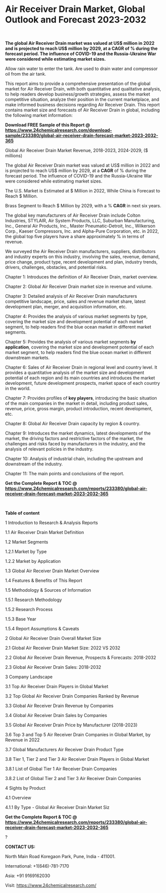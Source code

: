 <h1>Air Receiver Drain Market, Global Outlook and Forecast 2023-2032</h1><br/><p><strong>The global Air Receiver Drain market was valued at US$ million in 2022 and is projected to reach US$ million by 2029, at a <strong>CAGR</strong> of % during the forecast period. The influence of COVID-19 and the Russia-Ukraine War were considered while estimating market sizes.</strong></p>
 
 
 
 <p>Allow rain water to enter the tank. Are used to drain water and compressor oil from the air tank.</p>
 
 
 
 <p>This report aims to provide a comprehensive presentation of the global market for Air Receiver Drain, with both quantitative and qualitative analysis, to help readers develop business/growth strategies, assess the market competitive situation, analyze their position in the current marketplace, and make informed business decisions regarding Air Receiver Drain. This report contains market size and forecasts of Air Receiver Drain in global, including the following market information:</p>
 
 
 
 <div><b>Download FREE Sample of this Report @ <a href="https://www.24chemicalresearch.com/download-sample/233380/global-air-receiver-drain-forecast-market-2023-2032-365">https://www.24chemicalresearch.com/download-sample/233380/global-air-receiver-drain-forecast-market-2023-2032-365</a></b></div>
 
 
 
 <p>Global Air Receiver Drain Market Revenue, 2018-2023, 2024-2029, ($ millions)</p>
 
 
 
 <p>The global Air Receiver Drain market was valued at US$ million in 2022 and is projected to reach US$ million by 2029, at a <strong>CAGR</strong> of % during the forecast period. The influence of COVID-19 and the Russia-Ukraine War were considered while estimating market sizes.</p>
 
 
 
 <p>The U.S. Market is Estimated at $ Million in 2022, While China is Forecast to Reach $ Million.</p>
 
 
 
 <p>Brass Segment to Reach $ Million by 2029, with a % <strong>CAGR</strong> in next six years.</p>
 
 
 
 <p>The global key manufacturers of Air Receiver Drain include Colton Industries, STYLAIR, Air System Products, LLC, Suburban Manufacturing, Inc., General Air Products, Inc., Master Pneumatic-Detroit, Inc., Wilkerson Corp., Kaeser Compressors, Inc. and Alpha-Pure Corporation, etc. in 2022, the global top five players have a share approximately % in terms of revenue.</p>
 
 
 
 <p>We surveyed the Air Receiver Drain manufacturers, suppliers, distributors and industry experts on this industry, involving the sales, revenue, demand, price change, product type, recent development and plan, industry trends, drivers, challenges, obstacles, and potential risks.</p>
 
 
 
 <p>Chapter 1: Introduces the definition of Air Receiver Drain, market overview.</p>
 
 
 
 <p>Chapter 2: Global Air Receiver Drain market size in revenue and volume.</p>
 
 
 
 <p>Chapter 3: Detailed analysis of Air Receiver Drain manufacturers competitive landscape, price, sales and revenue market share, latest development plan, merger, and acquisition information, etc.</p>
 
 
 
 <p>Chapter 4: Provides the analysis of various market segments by type, covering the market size and development potential of each market segment, to help readers find the blue ocean market in different market segments.</p>
 
 
 
 <p>Chapter 5: Provides the analysis of various market segments <strong>by application</strong>, covering the market size and development potential of each market segment, to help readers find the blue ocean market in different downstream markets.</p>
 
 
 
 <p>Chapter 6: Sales of Air Receiver Drain in regional level and country level. It provides a quantitative analysis of the market size and development potential of each region and its main countries and introduces the market development, future development prospects, market space of each country in the world.</p>
 
 
 
 <p>Chapter 7: Provides profiles of <strong>key players</strong>, introducing the basic situation of the main companies in the market in detail, including product sales, revenue, price, gross margin, product introduction, recent development, etc.</p>
 
 
 
 <p>Chapter 8: Global Air Receiver Drain capacity by region & country.</p>
 
 
 
 <p>Chapter 9: Introduces the market dynamics, latest developments of the market, the driving factors and restrictive factors of the market, the challenges and risks faced by manufacturers in the industry, and the analysis of relevant policies in the industry.</p>
 
 
 
 <p>Chapter 10: Analysis of industrial chain, including the upstream and downstream of the industry.</p>
 
 
 
 <p>Chapter 11: The main points and conclusions of the report.</p>
 
 
 
 <div><b>Get the Complete Report & TOC @ <a href="https://www.24chemicalresearch.com/reports/233380/global-air-receiver-drain-forecast-market-2023-2032-365">https://www.24chemicalresearch.com/reports/233380/global-air-receiver-drain-forecast-market-2023-2032-365</a></b></div>
 
 
 
 <p><br />
 
 <b>Table of content</b></p>
 
 
 
 <p>1 Introduction to Research & Analysis Reports<br />
 
 1.1 Air Receiver Drain Market Definition<br />
 
 1.2 Market Segments<br />
 
 1.2.1 Market by Type<br />
 
 1.2.2 Market by Application<br />
 
 1.3 Global Air Receiver Drain Market Overview<br />
 
 1.4 Features & Benefits of This Report<br />
 
 1.5 Methodology & Sources of Information<br />
 
 1.5.1 Research Methodology<br />
 
 1.5.2 Research Process<br />
 
 1.5.3 Base Year<br />
 
 1.5.4 Report Assumptions & Caveats<br />
 
 2 Global Air Receiver Drain Overall Market Size<br />
 
 2.1 Global Air Receiver Drain Market Size: 2022 VS 2032<br />
 
 2.2 Global Air Receiver Drain Revenue, Prospects & Forecasts: 2018-2032<br />
 
 2.3 Global Air Receiver Drain Sales: 2018-2032<br />
 
 3 Company Landscape<br />
 
 3.1 Top Air Receiver Drain Players in Global Market<br />
 
 3.2 Top Global Air Receiver Drain Companies Ranked by Revenue<br />
 
 3.3 Global Air Receiver Drain Revenue by Companies<br />
 
 3.4 Global Air Receiver Drain Sales by Companies<br />
 
 3.5 Global Air Receiver Drain Price by Manufacturer (2018-2023)<br />
 
 3.6 Top 3 and Top 5 Air Receiver Drain Companies in Global Market, by Revenue in 2022<br />
 
 3.7 Global Manufacturers Air Receiver Drain Product Type<br />
 
 3.8 Tier 1, Tier 2 and Tier 3 Air Receiver Drain Players in Global Market<br />
 
 3.8.1 List of Global Tier 1 Air Receiver Drain Companies<br />
 
 3.8.2 List of Global Tier 2 and Tier 3 Air Receiver Drain Companies<br />
 
 4 Sights by Product<br />
 
 4.1 Overview<br />
 
 4.1.1 By Type - Global Air Receiver Drain Market Siz</p>
 
 
 
 <div><b>Get the Complete Report & TOC @ <a href="https://www.24chemicalresearch.com/reports/233380/global-air-receiver-drain-forecast-market-2023-2032-365">https://www.24chemicalresearch.com/reports/233380/global-air-receiver-drain-forecast-market-2023-2032-365</a></b></div>
 
 
 
 <p>? </p>
 
 
 
 <p><b>CONTACT US:</b><br />
 
 North Main Road Koregaon Park, Pune, India - 411001.<br />
 
 International: +1(646)-781-7170<br />
 
 Asia: +91 9169162030<br />
 
 Visit: <a href="https://www.24chemicalresearch.com/">https://www.24chemicalresearch.com/</a></p>